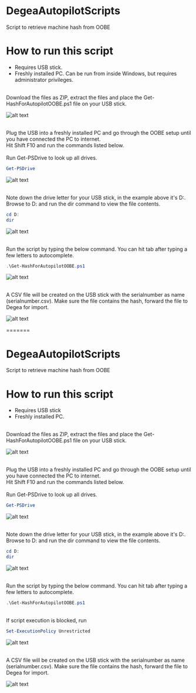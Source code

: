 # DegeaAutopilotScripts
Script to retrieve machine hash from OOBE

# How to run this script
- Requires USB stick.
- Freshly installed PC. Can be run from inside Windows, but requires administrator privileges.

</br>
Download the files as ZIP, extract the files and place the Get-HashForAutopilotOOBE.ps1 file on your USB stick.
</br>

![alt text](https://github.com/Degea-AB/DegeaAutopilotScripts/blob/main/Images/save%20script.png "Download ZIP from Github")

</br>
Plug the USB into a freshly installed PC and go through the OOBE setup until you have connected the PC to internet.
</br>
Hit Shift F10 and run the commands listed below.
</br>

</br>
Run Get-PSDrive to look up all drives.
</br>

```powershell
Get-PSDrive
```
![alt text](https://github.com/Degea-AB/DegeaAutopilotScripts/blob/main/Images/get-psdrive.png "get-psdrive")

</br>
Note down the drive letter for your USB stick, in the example above it's D:. Browse to D: and run the dir command to view the file contents.
</br>

```powershell
cd D:
dir
```
![alt text](https://github.com/Degea-AB/DegeaAutopilotScripts/blob/main/Images/cd-and-dir.png "cd and dir")

</br>
Run the script by typing the below command. You can hit tab after typing a few letters to autocomplete.
</br>

```powershell
.\Get-HashForAutopilotOOBE.ps1
```

![alt text](https://github.com/Degea-AB/DegeaAutopilotScripts/blob/main/Images/runscript.png "run script")

</br>
A CSV file will be created on the USB stick with the serialnumber as name (serialnumber.csv). Make sure the file contains the hash, forward the file to Degea for import.
</br>

![alt text](https://github.com/Degea-AB/DegeaAutopilotScripts/blob/main/Images/viewhash.png "Sample CSV")

=======
# DegeaAutopilotScripts
Script to retrieve machine hash from OOBE

# How to run this script
- Requires USB stick
- Freshly installed PC.

</br>
Download the files as ZIP, extract the files and place the Get-HashForAutopilotOOBE.ps1 file on your USB stick.
</br>

![alt text](https://github.com/Degea-AB/DegeaAutopilotScripts/blob/main/Images/save%20script.png "Download ZIP from Github")

</br>
Plug the USB into a freshly installed PC and go through the OOBE setup until you have connected the PC to internet.
</br>
Hit Shift F10 and run the commands listed below.
</br>

</br>
Run Get-PSDrive to look up all drives.
</br>

```powershell
Get-PSDrive
```
![alt text](https://github.com/Degea-AB/DegeaAutopilotScripts/blob/main/Images/get-psdrive.png "get-psdrive")

</br>
Note down the drive letter for your USB stick, in the example above it's D:. Browse to D: and run the dir command to view the file contents.
</br>

```powershell
cd D:
dir
```
![alt text](https://github.com/Degea-AB/DegeaAutopilotScripts/blob/main/Images/cd-and-dir.png "cd and dir")

</br>
Run the script by typing the below command. You can hit tab after typing a few letters to autocomplete.
</br>

```powershell
.\Get-HashForAutopilotOOBE.ps1
```
</br> If script execution is blocked, run

```powershell
Set-ExecutionPolicy Unrestricted
```
![alt text](https://github.com/Degea-AB/DegeaAutopilotScripts/blob/main/Images/runscript.png "run script")

</br>
A CSV file will be created on the USB stick with the serialnumber as name (serialnumber.csv). Make sure the file contains the hash, forward the file to Degea for import.
</br>

![alt text](https://github.com/Degea-AB/DegeaAutopilotScripts/blob/main/Images/viewhash.png "Sample CSV")


